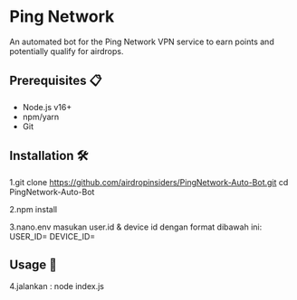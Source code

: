 # Ping Network 

An automated bot for the Ping Network VPN service to earn points and potentially qualify for airdrops.

## Prerequisites 📋

- Node.js v16+
- npm/yarn
- Git

## Installation 🛠️


1.git clone https://github.com/airdropinsiders/PingNetwork-Auto-Bot.git
cd PingNetwork-Auto-Bot

2.npm install


3.nano.env
masukan user.id & device id dengan format dibawah ini:
USER_ID=
DEVICE_ID= 
## Usage 🚀

4.jalankan :
node index.js

